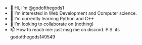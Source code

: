- 👋 Hi, I’m @godofthegods1
- 👀 I’m interested in Web Development and Computer science.
- 🌱 I’m currently learning Python and C++
- 💞️ I’m looking to collaborate on (nothing)
- 📫 How to reach me: just msg me on discord. P.S. its godofthegods1#9549

<!---
godofthegods1/godofthegods1 is a ✨ special ✨ repository because its `README.md` (this file) appears on your GitHub profile.
You can click the Preview link to take a look at your changes.
--->
